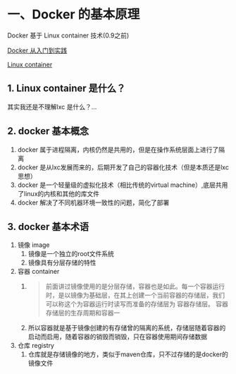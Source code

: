 # 一、Docker 的基本原理
Docker 基于 Linux container 技术(0.9之前)

[Docker 从入门到实践](https://yeasy.gitbook.io/docker_practice/introduction/what)

[Linux container](https://segmentfault.com/a/1190000022253872)

## 1. Linux container 是什么？


其实我还是不理解lxc 是什么？...


## 2. docker 基本概念

1. docker 属于进程隔离，内核仍然是共用的，但是在操作系统层面上进行了隔离
2. docker 是从lxc发展而来的，后期开发了自己的容器化技术（但是本质还是lxc思想）
3. docker 是一个轻量级的虚拟化技术（相比传统的virtual machine）,底层共用了linux的内核和其他的库文件
4. docker 解决了不同机器环境一致性的问题，简化了部署


## 3. docker 基本术语
1. 镜像 image
   1. 镜像是一个独立的root文件系统
   2. 镜像具有分层存储的特性
2. 容器 container
   1. > 前面讲过镜像使用的是分层存储，容器也是如此。每一个容器运行时，是以镜像为基础层，在其上创建一个当前容器的存储层，我们可以称这个为容器运行时读写而准备的存储层为 容器存储层。
      容器存储层的生存周期和容器一
   2. 所以容器就是基于镜像创建的有存储曾的隔离的系统，存储层随着容器的启动而启用，随着容器的销毁而销毁，只在容器使用期间存储数据
3. 仓库 registry
   1. 仓库就是存储镜像的地方，类似于maven仓库，只不过存储的是docker的镜像文件


